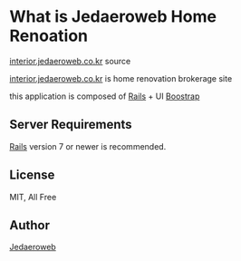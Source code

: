 # What is Jedaeroweb Home Renoation

[interior.jedaeroweb.co.kr](https://interior.jedaeroweb.co.kr) source

[interior.jedaeroweb.co.kr](https://interior.jedaeroweb.co.kr) is home renovation brokerage site 

this application is composed of [Rails](http://rubyonrails.org/) + UI [Boostrap](http://getbootstrap.com)

## Server Requirements

[Rails](http://rubyonrails.org/) version 7 or newer is recommended.

## License

MIT, All Free

## Author

[Jedaeroweb](https://www.jedaeroweb.co.kr)

